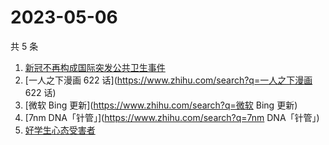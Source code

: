 # 2023-05-06

共 5 条

<!-- BEGIN -->
<!-- 最后更新时间 Sat May 06 2023 19:09:02 GMT+0800 (China Standard Time) -->

1. [新冠不再构成国际突发公共卫生事件](https://www.zhihu.com/search?q=新冠不再构成国际突发公共卫生事件)
1. [一人之下漫画 622 话](https://www.zhihu.com/search?q=一人之下漫画 622 话)
1. [微软 Bing 更新](https://www.zhihu.com/search?q=微软 Bing 更新)
1. [7nm DNA「针管」](https://www.zhihu.com/search?q=7nm DNA「针管」)
1. [好学生心态受害者](https://www.zhihu.com/search?q=好学生心态受害者)

<!-- END -->
